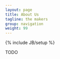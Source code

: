 ```yaml
---
layout: page
title: About Us
tagline: the makers
group: navigation
weight: 99
---
```

{% include JB/setup %}

TODO

